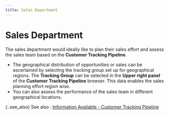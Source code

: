 ```yaml
---
title: Sales Department
---
```


# Sales Department


The sales department would ideally like to plan their sales effort and  assess the sales team based on the **Customer 
 Tracking Pipeline**.

- The geographical  distribution of opportunities or sales can be ascertained by selecting  the tracking group set up for geographical regions. The **Tracking 
 Group** can be selected in the **Upper 
 right panel** of the **Customer Tracking 
 Pipeline** browser. This data enables the sales planning effort region  wise.
- You can also  assess the performance of the sales team in different geographical locations.



{:.see_also}
See also
: [Information  Available - Customer Tracking Pipeline]({{site.sp_baseurl}}/sales-docs/sales-analysis/customer-tracking-pipeline/utility_of_customer_tracking_pipeline_report.html)
